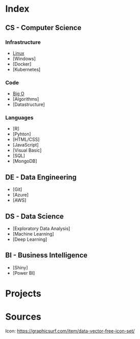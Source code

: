 # Index

## CS - Computer Science

### Infrastructure

* [Linux](pages/de/linux.html)
* [Windows]
* [Docker]
* [Kubernetes]

### Code

* [Big O](pages/cs/bigo.html)
* [Algorithms]
* [Datastructure]

### Languages

* [R]
* [Pyhton]
* [HTML/CSS]
* [JavaScript]
* [Visual Basic]
* [SQL]
* [MongoDB]

## DE - Data Engineering

* [Git]
* [Azure]
* [AWS]

## DS - Data Science

* [Exploratory Data Analysis]
* [Machine Learning]
* [Deep Learning]

## BI - Business Intelligence

* [Shiny]
* [Power BI]

# Projects

# Sources

Icon: https://graphicsurf.com/item/data-vector-free-icon-set/
